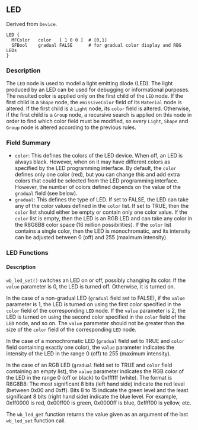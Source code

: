 ## LED

Derived from `Device`.


```
LED {
  MFColor   color   [ 1 0 0 ]  # [0,1]
  SFBool    gradual FALSE      # for gradual color display and RBG LEDs
}
```

### Description

The `LED` node is used to model a light emitting diode (LED). The light produced
by an LED can be used for debugging or informational purposes. The resulted
color is applied only on the first child of the `LED` node. If the first child
is a `Shape` node, the `emissiveColor` field of its `Material` node is altered.
If the first child is a `Light` node, its `color` field is altered. Otherwise,
if the first child is a `Group` node, a recursive search is applied on this node
in order to find which color field must be modified, so every `Light`, `Shape`
and `Group` node is altered according to the previous rules.

### Field Summary

- `color`: This defines the colors of the LED device. When off, an LED is always black. However, when on it may have different colors as specified by the LED programming interface. By default, the `color` defines only one color (red), but you can change this and add extra colors that could be selected from the LED programming interface. However, the number of colors defined depends on the value of the `gradual` field (see below).
- `gradual`: This defines the type of LED. If set to FALSE, the LED can take any of the color values defined in the `color` list. If set to TRUE, then the `color` list should either be empty or contain only one color value. If the `color` list is empty, then the LED is an RGB LED and can take any color in the R8G8B8 color space (16 million possibilities). If the `color` list contains a single color, then the LED is monochromatic, and its intensity can be adjusted between 0 (off) and 255 (maximum intensity).

### LED Functions

#### Description

`wb_led_set()` switches an LED on or off, possibly changing its color. If the
`value` parameter is 0, the LED is turned off. Otherwise, it is turned on.

In the case of a non-gradual LED (`gradual` field set to FALSE), if the `value`
parameter is 1, the LED is turned on using the first color specified in the
`color` field of the corresponding `LED` node. If the `value` parameter is 2,
the LED is turned on using the second color specified in the `color` field of
the `LED` node, and so on. The `value` parameter should not be greater than the
size of the `color` field of the corresponding `LED` node.

In the case of a monochromatic LED (`gradual` field set to TRUE and `color`
field containing exactly one color), the `value` parameter indicates the
intensity of the LED in the range 0 (off) to 255 (maximum intensity).

In the case of an RGB LED (`gradual` field set to TRUE and `color` field
containing an empty list), the `value` parameter indicates the RGB color of the
LED in the range 0 (off or black) to 0xffffff (white). The format is R8G8B8: The
most significant 8 bits (left hand side) indicate the red level (between 0x00
and 0xff). Bits 8 to 15 indicate the green level and the least significant 8
bits (right hand side) indicate the blue level. For example, 0xff0000 is red,
0x00ff00 is green, 0x0000ff is blue, 0xffff00 is yellow, etc.

The `wb_led_get` function returns the value given as an argument of the last
`wb_led_set` function call.


